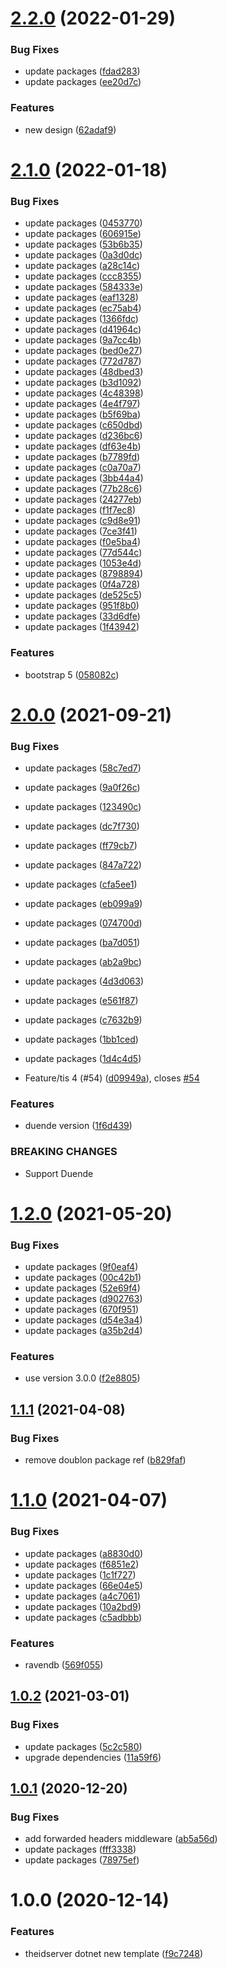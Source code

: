 # [2.2.0](https://github.com/Aguafrommars/Templates/compare/2.1.0...2.2.0) (2022-01-29)


### Bug Fixes

* update packages ([fdad283](https://github.com/Aguafrommars/Templates/commit/fdad2832ff989f1e64e2aaa05f93cce11ab8dc99))
* update packages ([ee20d7c](https://github.com/Aguafrommars/Templates/commit/ee20d7c876caefc9ffe88f55018ce11318d4db61))


### Features

* new design ([62adaf9](https://github.com/Aguafrommars/Templates/commit/62adaf984fbe0aaadc1530159523a8e6ff69976b))

# [2.1.0](https://github.com/Aguafrommars/Templates/compare/2.0.0...2.1.0) (2022-01-18)


### Bug Fixes

* update packages ([0453770](https://github.com/Aguafrommars/Templates/commit/04537708efa3fdf596c04092e3fb3cbd88679eda))
* update packages ([606915e](https://github.com/Aguafrommars/Templates/commit/606915eeec617606f79d4fc7d51fd6023221ac9b))
* update packages ([53b6b35](https://github.com/Aguafrommars/Templates/commit/53b6b359c9845ff8ab48175f8eedec835d55bf37))
* update packages ([0a3d0dc](https://github.com/Aguafrommars/Templates/commit/0a3d0dc87627235b706420a7d29301547c7a7a3f))
* update packages ([a28c14c](https://github.com/Aguafrommars/Templates/commit/a28c14c2958f774677170373a08148fb9817b26f))
* update packages ([ccc8355](https://github.com/Aguafrommars/Templates/commit/ccc835523b89c5a40b467ed303ee91d0ace9be3a))
* update packages ([584333e](https://github.com/Aguafrommars/Templates/commit/584333e7816bc22192345620743e1203cdd67ff2))
* update packages ([eaf1328](https://github.com/Aguafrommars/Templates/commit/eaf132866f471fd092494fe82408e895f7547fa5))
* update packages ([ec75ab4](https://github.com/Aguafrommars/Templates/commit/ec75ab41d399dbd08f705d08b75f39a1f26e3f45))
* update packages ([1366fdc](https://github.com/Aguafrommars/Templates/commit/1366fdce0244687cf70eb727102bef18634cc1d8))
* update packages ([d41964c](https://github.com/Aguafrommars/Templates/commit/d41964c11360923dbf8379a2899d2e7d3a59f4e3))
* update packages ([9a7cc4b](https://github.com/Aguafrommars/Templates/commit/9a7cc4b67cab2068d1e922adda7102a58b7cc68e))
* update packages ([bed0e27](https://github.com/Aguafrommars/Templates/commit/bed0e27e849cba9ddddb9fe0d2b7bb164ea0b7dc))
* update packages ([772d787](https://github.com/Aguafrommars/Templates/commit/772d7875f820ee4e468483238133aa5905aba776))
* update packages ([48dbed3](https://github.com/Aguafrommars/Templates/commit/48dbed3b37b092df14b3a55445c01a6af1c834a8))
* update packages ([b3d1092](https://github.com/Aguafrommars/Templates/commit/b3d1092aaab8449511d15ca7f9e459e66278d6c9))
* update packages ([4c48398](https://github.com/Aguafrommars/Templates/commit/4c483989cff9f99e29859af9efa19c956adfa4f0))
* update packages ([4e4f797](https://github.com/Aguafrommars/Templates/commit/4e4f79770eae51feedc7ec68901954d9645b8375))
* update packages ([b5f69ba](https://github.com/Aguafrommars/Templates/commit/b5f69bad1ea2ce452ed391a223fd98fb57d86f3b))
* update packages ([c650dbd](https://github.com/Aguafrommars/Templates/commit/c650dbd867c2286db9b74858926d84ad8939bb50))
* update packages ([d236bc6](https://github.com/Aguafrommars/Templates/commit/d236bc6c3745cc93bd21c503f7752eee218d7084))
* update packages ([df63e4b](https://github.com/Aguafrommars/Templates/commit/df63e4b06fd77090560aecbc75a999d394e61235))
* update packages ([b7789fd](https://github.com/Aguafrommars/Templates/commit/b7789fdd95cc7b5f868a6b899910f58074c5493f))
* update packages ([c0a70a7](https://github.com/Aguafrommars/Templates/commit/c0a70a7d720d7b2698444133f0d98d7398391f78))
* update packages ([3bb44a4](https://github.com/Aguafrommars/Templates/commit/3bb44a40fa757b644a20533438cf49d2ff2e2a71))
* update packages ([77b28c6](https://github.com/Aguafrommars/Templates/commit/77b28c69d44885175885ce28d1963265bdfb5b1f))
* update packages ([24277eb](https://github.com/Aguafrommars/Templates/commit/24277eb7ad600fd20e6de61f658a676d618e68b1))
* update packages ([f1f7ec8](https://github.com/Aguafrommars/Templates/commit/f1f7ec8a89eb9055d6e2c4774be0908379c17d7c))
* update packages ([c9d8e91](https://github.com/Aguafrommars/Templates/commit/c9d8e910dd3522aeec0ab0f210bba5fecd319421))
* update packages ([7ce3f41](https://github.com/Aguafrommars/Templates/commit/7ce3f41119bf114985fb0a02f5be830868d02cf4))
* update packages ([f0e5ba4](https://github.com/Aguafrommars/Templates/commit/f0e5ba4f784a976e96ca65b1806bc643a9afaa86))
* update packages ([77d544c](https://github.com/Aguafrommars/Templates/commit/77d544c7eb035fecbadc89adbf6742248a5d0094))
* update packages ([1053e4d](https://github.com/Aguafrommars/Templates/commit/1053e4d2b486ab3055c0a294b7b55af4815e662f))
* update packages ([8798894](https://github.com/Aguafrommars/Templates/commit/8798894944d6f5853ea9836b945a130c555c243a))
* update packages ([0f4a728](https://github.com/Aguafrommars/Templates/commit/0f4a728671192fbfd9fab03d5bf86d1e9b21e864))
* update packages ([de525c5](https://github.com/Aguafrommars/Templates/commit/de525c58ed245f647defb792c21ff951b022c3b5))
* update packages ([951f8b0](https://github.com/Aguafrommars/Templates/commit/951f8b0f9c38e55d80a5fe1d8c3576c1b2105288))
* update packages ([33d6dfe](https://github.com/Aguafrommars/Templates/commit/33d6dfebf38f02cd37c50a0ed1913bb390ae7777))
* update packages ([1f43942](https://github.com/Aguafrommars/Templates/commit/1f43942f9e7119d312b6345bce5e2a9a433dbbf7))


### Features

* bootstrap 5 ([058082c](https://github.com/Aguafrommars/Templates/commit/058082c3eb546b8388daf3389a635436c8a9e9fa))

# [2.0.0](https://github.com/Aguafrommars/Templates/compare/1.2.0...2.0.0) (2021-09-21)


### Bug Fixes

* update packages ([58c7ed7](https://github.com/Aguafrommars/Templates/commit/58c7ed7a686179f30c7f539099de9fceb9489a3d))
* update packages ([9a0f26c](https://github.com/Aguafrommars/Templates/commit/9a0f26cad9af65dcb900a6eb6678a18c8a5a261a))
* update packages ([123490c](https://github.com/Aguafrommars/Templates/commit/123490c0b72152aa91e53e89e8926bd6bce5de26))
* update packages ([dc7f730](https://github.com/Aguafrommars/Templates/commit/dc7f7304be4acb4a4dd5e2f01ebe8ded7e41c6e8))
* update packages ([ff79cb7](https://github.com/Aguafrommars/Templates/commit/ff79cb7d5ff439b6f525ccaf5af5ca000c7b0d0a))
* update packages ([847a722](https://github.com/Aguafrommars/Templates/commit/847a7227116df1079a32bcdc58722afc23f2ae00))
* update packages ([cfa5ee1](https://github.com/Aguafrommars/Templates/commit/cfa5ee10c6cd6e2709794b5124af58cf58baa28e))
* update packages ([eb099a9](https://github.com/Aguafrommars/Templates/commit/eb099a975d06b7d85c4d35bf861e629feeb5ea52))
* update packages ([074700d](https://github.com/Aguafrommars/Templates/commit/074700d80742176e3cb7bcdb574dc0f831e02c8b))
* update packages ([ba7d051](https://github.com/Aguafrommars/Templates/commit/ba7d0517ffcda9d7b6dec1976681d0b10312c4dd))
* update packages ([ab2a9bc](https://github.com/Aguafrommars/Templates/commit/ab2a9bc370276c34b03f5b72eaa50254ec1ee496))
* update packages ([4d3d063](https://github.com/Aguafrommars/Templates/commit/4d3d063ccb7048885551d26f56ab2392b7468efb))
* update packages ([e561f87](https://github.com/Aguafrommars/Templates/commit/e561f87ecd58c7cee0b10009b79dcbd28dae7851))
* update packages ([c7632b9](https://github.com/Aguafrommars/Templates/commit/c7632b992bd9813b76bf76563b27de68177da5a2))
* update packages ([1bb1ced](https://github.com/Aguafrommars/Templates/commit/1bb1ced886a9c908c47c8784ce6c8ccd49c3560b))
* update packages ([1d4c4d5](https://github.com/Aguafrommars/Templates/commit/1d4c4d54e6224b9ca0841413e80f8e9cd2ff4cd5))


* Feature/tis 4 (#54) ([d09949a](https://github.com/Aguafrommars/Templates/commit/d09949a320e7d047cc0d247739430cf01971cf44)), closes [#54](https://github.com/Aguafrommars/Templates/issues/54)


### Features

* duende version ([1f6d439](https://github.com/Aguafrommars/Templates/commit/1f6d439f1a6dd2fe64474d45e403d582db20d75b))


### BREAKING CHANGES

* Support Duende

# [1.2.0](https://github.com/Aguafrommars/Templates/compare/1.1.1...1.2.0) (2021-05-20)


### Bug Fixes

* update packages ([9f0eaf4](https://github.com/Aguafrommars/Templates/commit/9f0eaf497358f2d3845c769a0b44a5afe6c2f4e8))
* update packages ([00c42b1](https://github.com/Aguafrommars/Templates/commit/00c42b105eebcccbfbc803b96c3e549a5621d42f))
* update packages ([52e69f4](https://github.com/Aguafrommars/Templates/commit/52e69f454cf7588cccae3d494e76be6e5a9ff055))
* update packages ([d902763](https://github.com/Aguafrommars/Templates/commit/d902763d28f1ad534ae209976c8af57a731bd862))
* update packages ([670f951](https://github.com/Aguafrommars/Templates/commit/670f95118d5a2f090f79d23fe90de2023f327164))
* update packages ([d54e3a4](https://github.com/Aguafrommars/Templates/commit/d54e3a40239741a3c2df9a43564811efe79bd2f0))
* update packages ([a35b2d4](https://github.com/Aguafrommars/Templates/commit/a35b2d4e5e8a88af056708c0f7ee903d56a58c4f))


### Features

* use version 3.0.0 ([f2e8805](https://github.com/Aguafrommars/Templates/commit/f2e8805924aa3778373bfb7a6fee93e102c54b8b))

## [1.1.1](https://github.com/Aguafrommars/Templates/compare/1.1.0...1.1.1) (2021-04-08)


### Bug Fixes

* remove doublon package ref ([b829faf](https://github.com/Aguafrommars/Templates/commit/b829fafbeb10747e6ada9e707795aa67c711141f))

# [1.1.0](https://github.com/Aguafrommars/Templates/compare/1.0.2...1.1.0) (2021-04-07)


### Bug Fixes

* update packages ([a8830d0](https://github.com/Aguafrommars/Templates/commit/a8830d0a192bc4338423d0bc9d81e80e483d890a))
* update packages ([f6851e2](https://github.com/Aguafrommars/Templates/commit/f6851e248438502dbaaddcdef011d5bd1760e2da))
* update packages ([1c1f727](https://github.com/Aguafrommars/Templates/commit/1c1f72732cd5afb610652ffd8032b2d7d656815d))
* update packages ([66e04e5](https://github.com/Aguafrommars/Templates/commit/66e04e5f465342f516182e127835143f3aee296a))
* update packages ([a4c7061](https://github.com/Aguafrommars/Templates/commit/a4c70612fce4cda25d6b877845231d5d1a854fbe))
* update packages ([10a2bd9](https://github.com/Aguafrommars/Templates/commit/10a2bd944550ebe6954eca45021e25be1ed31ce4))
* update packages ([c5adbbb](https://github.com/Aguafrommars/Templates/commit/c5adbbb0049d2cd1dfa99c69742b37c831e6f7c6))


### Features

* ravendb ([569f055](https://github.com/Aguafrommars/Templates/commit/569f055cb281c8b8497365d746fc9be40502a578))

## [1.0.2](https://github.com/Aguafrommars/Templates/compare/1.0.1...1.0.2) (2021-03-01)


### Bug Fixes

* update packages ([5c2c580](https://github.com/Aguafrommars/Templates/commit/5c2c580d49a0fa46e20e11e16f49c1619a0ec8f5))
* upgrade dependencies ([11a59f6](https://github.com/Aguafrommars/Templates/commit/11a59f61bcf57a683d70fa9caff875671e60af2d))

## [1.0.1](https://github.com/Aguafrommars/Templates/compare/1.0.0...1.0.1) (2020-12-20)


### Bug Fixes

* add forwarded headers middleware ([ab5a56d](https://github.com/Aguafrommars/Templates/commit/ab5a56dc5f14c5438b89537d95e597c3f9115742))
* update packages ([fff3338](https://github.com/Aguafrommars/Templates/commit/fff333866dc53984d7fa36c81dbe37fbf38b5c61))
* update packages ([78975ef](https://github.com/Aguafrommars/Templates/commit/78975ef2759414308d11a5873cb57a795ad29b4d))

# 1.0.0 (2020-12-14)


### Features

* theidserver dotnet new template ([f9c7248](https://github.com/Aguafrommars/Templates/commit/f9c7248b3566edd6afd99817bddff3271e5e58ac))
